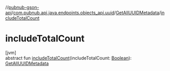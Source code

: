 //[pubnub-gson-api](../../../index.md)/[com.pubnub.api.java.endpoints.objects_api.uuid](../index.md)/[GetAllUUIDMetadata](index.md)/[includeTotalCount](include-total-count.md)

# includeTotalCount

[jvm]\
abstract fun [includeTotalCount](include-total-count.md)(includeTotalCount: [Boolean](https://kotlinlang.org/api/latest/jvm/stdlib/kotlin/-boolean/index.html)): [GetAllUUIDMetadata](index.md)
